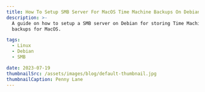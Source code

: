 ```yaml
---
title: How To Setup SMB Server For MacOS Time Machine Backups On Debian.
description: >-
  A guide on how to setup a SMB server on Debian for storing Time Machine
  backups for MacOS.

tags: 
  - Linux
  - Debian
  - SMB

date: 2023-07-19
thumbnailSrc: /assets/images/blog/default-thumbnail.jpg
thumbnailCaption: Penny Lane
---
```


